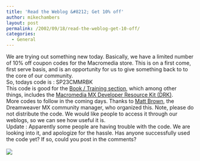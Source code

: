 ```yaml
---
title: 'Read the Weblog &#8212; Get 10% off'
author: mikechambers
layout: post
permalink: /2002/09/18/read-the-weblog-get-10-off/
categories:
  - General
---
```



We are trying out something new today. Basically, we have a limited number of 10% off coupon codes for the Macromedia store. This is on a first come, first serve basis, and is an opportunity&nbsp;for us to&nbsp;give&nbsp;something back to to the core of our community.  
So, todays code is : SP23CMMRBK  
This code is good for the [Book / Training section][1], which among other things, includes the [Macromedia MX Developer Resource Kit (DRK)][2].  
More codes to follow in the coming days. Thanks to [Matt Brown][3], the Dreamweaver MX community manager, who organized this. Note, please do not distribute the code. We would like people to access it through our weblogs, so we can see how useful it is.  
Update : Apparently some people are having trouble with the code. We are looking into it, and apologize for the hassle. Has anyone successfully used the code yet? If so, could you post in the comments?  
&nbsp;  
<IMG src="/mesh/files/mike_chambers.gif" align=bottom>

 [1]: http://dynamic.macromedia.com/bin/MM/store/US/catalog_training.jsp
 [2]: http://dynamic.macromedia.com/bin/MM/store/US/product.jsp?category=/BooksVideos/Misc/DevResourceKit&type=FULL
 [3]: http://radio.weblogs.com/0106884/